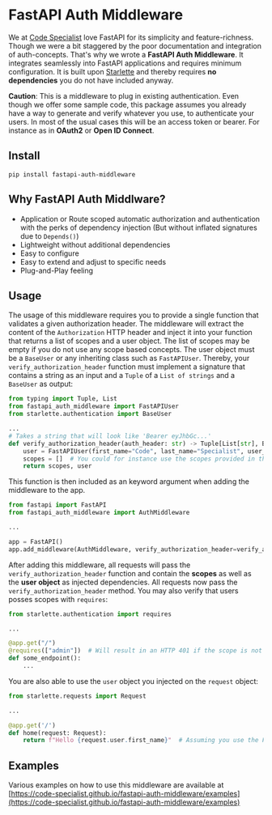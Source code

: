 # FastAPI Auth Middleware

We at [Code Specialist](https://code-specialist.com) love FastAPI for its simplicity and feature-richness. Though we were a bit staggered by the poor documentation and integration
of auth-concepts. That's why we wrote a **FastAPI Auth Middleware**. It integrates seamlessly into FastAPI applications and requires minimum configuration. It is built
upon [Starlette](https://www.starlette.io/) and thereby requires **no dependencies** you do not have included anyway.

**Caution**: This is a middleware to plug in existing authentication. Even though we offer some sample code, this package assumes you already have a way to generate and verify
whatever you use, to authenticate your users. In most of the usual cases this will be an access token or bearer. For instance as in **OAuth2** or **Open ID Connect**.

## Install

```shell
pip install fastapi-auth-middleware
```

## Why FastAPI Auth Middlware?

- Application or Route scoped automatic authorization and authentication with the perks of dependency injection (But without inflated signatures due to `Depends()`)
- Lightweight without additional dependencies
- Easy to configure
- Easy to extend and adjust to specific needs
- Plug-and-Play feeling

## Usage

The usage of this middleware requires you to provide a single function that validates a given authorization header. The middleware will extract the content of the `Authorization`
HTTP header and inject it into your function that returns a list of scopes and a user object. The list of scopes may be empty if you do not use any scope based concepts. The user
object must be a `BaseUser` or any inheriting class such as `FastAPIUser`. Thereby, your `verify_authorization_header` function must implement a signature that contains a string as
an input and a `Tuple` of a `List of strings` and a `BaseUser` as output:

```python
from typing import Tuple, List
from fastapi_auth_middleware import FastAPIUser
from starlette.authentication import BaseUser

...
# Takes a string that will look like 'Bearer eyJhbGc...'
def verify_authorization_header(auth_header: str) -> Tuple[List[str], BaseUser]: # Returns a Tuple of a List of scopes (string) and a BaseUser
    user = FastAPIUser(first_name="Code", last_name="Specialist", user_id=1)  # Usually you would decode the JWT here and verify its signature to extract the 'sub'
    scopes = []  # You could for instance use the scopes provided in the JWT or request them by looking up the scopes with the 'sub' somewhere
    return scopes, user
```

This function is then included as an keyword argument when adding the middleware to the app.

```python
from fastapi import FastAPI
from fastapi_auth_middleware import AuthMiddleware

...

app = FastAPI()
app.add_middleware(AuthMiddleware, verify_authorization_header=verify_authorization_header)
```

After adding this middleware, all requests will pass the `verify_authorization_header` function and contain the **scopes** as well as the **user object** as injected dependencies.
All requests now pass the `verify_authorization_header` method. You may also verify that users posses scopes with `requires`:

```python
from starlette.authentication import requires

...

@app.get("/")
@requires(["admin"])  # Will result in an HTTP 401 if the scope is not matched
def some_endpoint():
    ...
```

You are also able to use the `user` object you injected on the `request` object:

```python
from starlette.requests import Request

...

@app.get('/')
def home(request: Request):
    return f"Hello {request.user.first_name}"  # Assuming you use the FastAPIUser object
```

## Examples

Various examples on how to use this middleware are available
at [https://code-specialist.github.io/fastapi-auth-middleware/examples](https://code-specialist.github.io/fastapi-auth-middleware/examples)